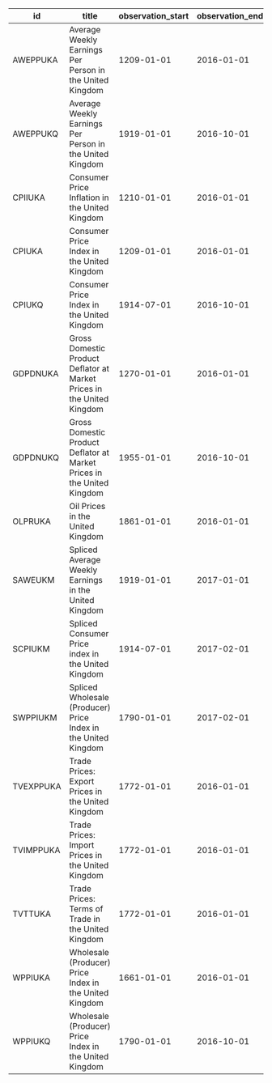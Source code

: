 | id        | title                                                                  | observation_start   | observation_end   |
|-----------|------------------------------------------------------------------------|---------------------|-------------------|
| AWEPPUKA  | Average Weekly Earnings Per Person in the United Kingdom               | 1209-01-01          | 2016-01-01        |
| AWEPPUKQ  | Average Weekly Earnings Per Person in the United Kingdom               | 1919-01-01          | 2016-10-01        |
| CPIIUKA   | Consumer Price Inflation in the United Kingdom                         | 1210-01-01          | 2016-01-01        |
| CPIUKA    | Consumer Price Index in the United Kingdom                             | 1209-01-01          | 2016-01-01        |
| CPIUKQ    | Consumer Price Index in the United Kingdom                             | 1914-07-01          | 2016-10-01        |
| GDPDNUKA  | Gross Domestic Product Deflator at Market Prices in the United Kingdom | 1270-01-01          | 2016-01-01        |
| GDPDNUKQ  | Gross Domestic Product Deflator at Market Prices in the United Kingdom | 1955-01-01          | 2016-10-01        |
| OLPRUKA   | Oil Prices in the United Kingdom                                       | 1861-01-01          | 2016-01-01        |
| SAWEUKM   | Spliced Average Weekly Earnings in the United Kingdom                  | 1919-01-01          | 2017-01-01        |
| SCPIUKM   | Spliced Consumer Price index in the United Kingdom                     | 1914-07-01          | 2017-02-01        |
| SWPPIUKM  | Spliced Wholesale (Producer) Price Index in the United Kingdom         | 1790-01-01          | 2017-02-01        |
| TVEXPPUKA | Trade Prices: Export Prices in the United Kingdom                      | 1772-01-01          | 2016-01-01        |
| TVIMPPUKA | Trade Prices: Import Prices in the United Kingdom                      | 1772-01-01          | 2016-01-01        |
| TVTTUKA   | Trade Prices: Terms of Trade in the United Kingdom                     | 1772-01-01          | 2016-01-01        |
| WPPIUKA   | Wholesale (Producer) Price Index in the United Kingdom                 | 1661-01-01          | 2016-01-01        |
| WPPIUKQ   | Wholesale (Producer) Price Index in the United Kingdom                 | 1790-01-01          | 2016-10-01        |